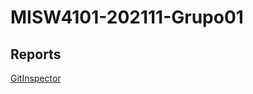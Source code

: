 # MISW4101-202111-Grupo01

## Reports 
[GitInspector](https://misw-4101-practicas.github.io/MISW4101-202111-Grupo01/reports)
